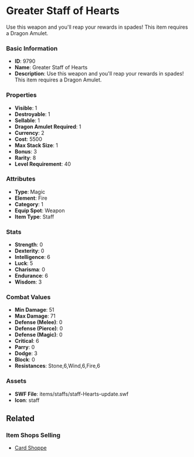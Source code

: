 # Greater Staff of Hearts

Use this weapon and you'll reap your rewards in spades! This item requires a Dragon Amulet.

### Basic Information

- **ID**: 9790
- **Name**: Greater Staff of Hearts
- **Description**: Use this weapon and you&#039;ll reap your rewards in spades! This item requires a Dragon Amulet.

### Properties

- **Visible**: 1
- **Destroyable**: 1
- **Sellable**: 1
- **Dragon Amulet Required**: 1
- **Currency**: 2
- **Cost**: 5500
- **Max Stack Size**: 1
- **Bonus**: 3
- **Rarity**: 8
- **Level Requirement**: 40

### Attributes

- **Type**: Magic
- **Element**: Fire
- **Category**: 1
- **Equip Spot**: Weapon
- **Item Type**: Staff

### Stats

- **Strength**: 0
- **Dexterity**: 0
- **Intelligence**: 6
- **Luck**: 5
- **Charisma**: 0
- **Endurance**: 6
- **Wisdom**: 3

### Combat Values

- **Min Damage**: 51
- **Max Damage**: 71
- **Defense (Melee)**: 0
- **Defense (Pierce)**: 0
- **Defense (Magic)**: 0
- **Critical**: 6
- **Parry**: 0
- **Dodge**: 3
- **Block**: 0
- **Resistances**: Stone,6,Wind,6,Fire,6

### Assets

- **SWF File**: items/staffs/staff-Hearts-update.swf
- **Icon**: staff

## Related

### Item Shops Selling

- [Card Shoppe](../item-shops/340-card-shoppe.md)

